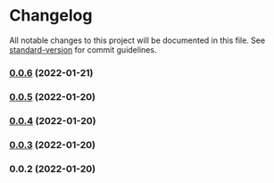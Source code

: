 # Changelog

All notable changes to this project will be documented in this file. See [standard-version](https://github.com/conventional-changelog/standard-version) for commit guidelines.

### [0.0.6](https://github.com/ajshortt/nuxt-datocms/compare/v0.0.5...v0.0.6) (2022-01-21)

### [0.0.5](https://github.com/ajshortt/nuxt-datocms/compare/v0.0.4...v0.0.5) (2022-01-20)

### [0.0.4](https://github.com/ajshortt/nuxt-datocms/compare/v0.0.3...v0.0.4) (2022-01-20)

### [0.0.3](https://github.com/ajshortt/nuxt-datocms/compare/v0.0.2...v0.0.3) (2022-01-20)

### 0.0.2 (2022-01-20)
